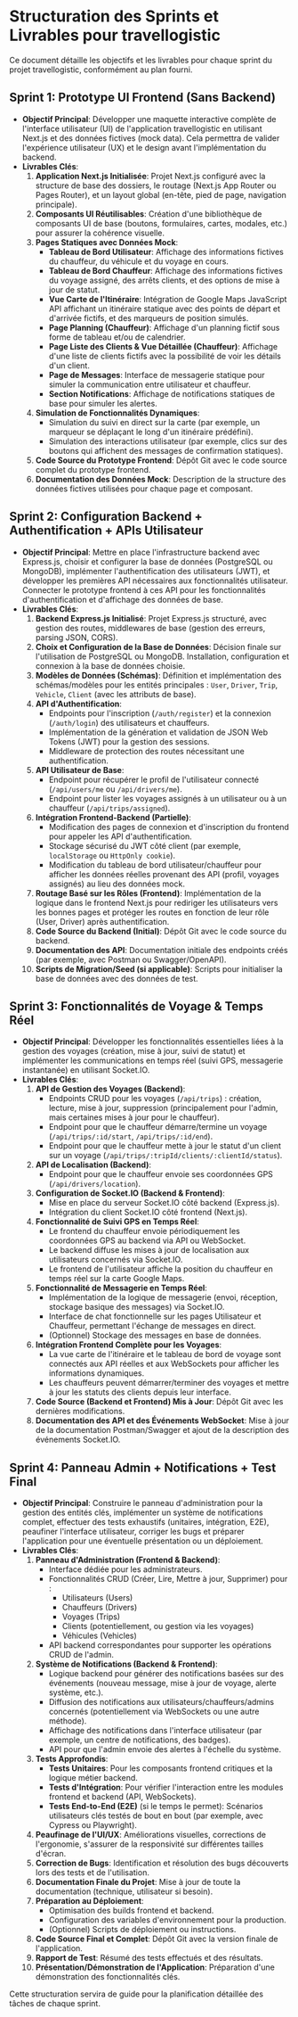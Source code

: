 # Structuration des Sprints et Livrables pour travellogistic

Ce document détaille les objectifs et les livrables pour chaque sprint du projet travellogistic, conformément au plan fourni.

## Sprint 1: Prototype UI Frontend (Sans Backend)

*   **Objectif Principal**: Développer une maquette interactive complète de l'interface utilisateur (UI) de l'application travellogistic en utilisant Next.js et des données fictives (mock data). Cela permettra de valider l'expérience utilisateur (UX) et le design avant l'implémentation du backend.
*   **Livrables Clés**:
    1.  **Application Next.js Initialisée**: Projet Next.js configuré avec la structure de base des dossiers, le routage (Next.js App Router ou Pages Router), et un layout global (en-tête, pied de page, navigation principale).
    2.  **Composants UI Réutilisables**: Création d'une bibliothèque de composants UI de base (boutons, formulaires, cartes, modales, etc.) pour assurer la cohérence visuelle.
    3.  **Pages Statiques avec Données Mock**:
        *   **Tableau de Bord Utilisateur**: Affichage des informations fictives du chauffeur, du véhicule et du voyage en cours.
        *   **Tableau de Bord Chauffeur**: Affichage des informations fictives du voyage assigné, des arrêts clients, et des options de mise à jour de statut.
        *   **Vue Carte de l'Itinéraire**: Intégration de Google Maps JavaScript API affichant un itinéraire statique avec des points de départ et d'arrivée fictifs, et des marqueurs de position simulés.
        *   **Page Planning (Chauffeur)**: Affichage d'un planning fictif sous forme de tableau et/ou de calendrier.
        *   **Page Liste des Clients & Vue Détaillée (Chauffeur)**: Affichage d'une liste de clients fictifs avec la possibilité de voir les détails d'un client.
        *   **Page de Messages**: Interface de messagerie statique pour simuler la communication entre utilisateur et chauffeur.
        *   **Section Notifications**: Affichage de notifications statiques de base pour simuler les alertes.
    4.  **Simulation de Fonctionnalités Dynamiques**:
        *   Simulation du suivi en direct sur la carte (par exemple, un marqueur se déplaçant le long d'un itinéraire prédéfini).
        *   Simulation des interactions utilisateur (par exemple, clics sur des boutons qui affichent des messages de confirmation statiques).
    5.  **Code Source du Prototype Frontend**: Dépôt Git avec le code source complet du prototype frontend.
    6.  **Documentation des Données Mock**: Description de la structure des données fictives utilisées pour chaque page et composant.

## Sprint 2: Configuration Backend + Authentification + APIs Utilisateur

*   **Objectif Principal**: Mettre en place l'infrastructure backend avec Express.js, choisir et configurer la base de données (PostgreSQL ou MongoDB), implémenter l'authentification des utilisateurs (JWT), et développer les premières API nécessaires aux fonctionnalités utilisateur. Connecter le prototype frontend à ces API pour les fonctionnalités d'authentification et d'affichage des données de base.
*   **Livrables Clés**:
    1.  **Backend Express.js Initialisé**: Projet Express.js structuré, avec gestion des routes, middlewares de base (gestion des erreurs, parsing JSON, CORS).
    2.  **Choix et Configuration de la Base de Données**: Décision finale sur l'utilisation de PostgreSQL ou MongoDB. Installation, configuration et connexion à la base de données choisie.
    3.  **Modèles de Données (Schémas)**: Définition et implémentation des schémas/modèles pour les entités principales : `User`, `Driver`, `Trip`, `Vehicle`, `Client` (avec les attributs de base).
    4.  **API d'Authentification**: 
        *   Endpoints pour l'inscription (`/auth/register`) et la connexion (`/auth/login`) des utilisateurs et chauffeurs.
        *   Implémentation de la génération et validation de JSON Web Tokens (JWT) pour la gestion des sessions.
        *   Middleware de protection des routes nécessitant une authentification.
    5.  **API Utilisateur de Base**:
        *   Endpoint pour récupérer le profil de l'utilisateur connecté (`/api/users/me` ou `/api/drivers/me`).
        *   Endpoint pour lister les voyages assignés à un utilisateur ou à un chauffeur (`/api/trips/assigned`).
    6.  **Intégration Frontend-Backend (Partielle)**:
        *   Modification des pages de connexion et d'inscription du frontend pour appeler les API d'authentification.
        *   Stockage sécurisé du JWT côté client (par exemple, `localStorage` ou `HttpOnly cookie`).
        *   Modification du tableau de bord utilisateur/chauffeur pour afficher les données réelles provenant des API (profil, voyages assignés) au lieu des données mock.
    7.  **Routage Basé sur les Rôles (Frontend)**: Implémentation de la logique dans le frontend Next.js pour rediriger les utilisateurs vers les bonnes pages et protéger les routes en fonction de leur rôle (User, Driver) après authentification.
    8.  **Code Source du Backend (Initial)**: Dépôt Git avec le code source du backend.
    9.  **Documentation des API**: Documentation initiale des endpoints créés (par exemple, avec Postman ou Swagger/OpenAPI).
    10. **Scripts de Migration/Seed (si applicable)**: Scripts pour initialiser la base de données avec des données de test.

## Sprint 3: Fonctionnalités de Voyage & Temps Réel

*   **Objectif Principal**: Développer les fonctionnalités essentielles liées à la gestion des voyages (création, mise à jour, suivi de statut) et implémenter les communications en temps réel (suivi GPS, messagerie instantanée) en utilisant Socket.IO.
*   **Livrables Clés**:
    1.  **API de Gestion des Voyages (Backend)**:
        *   Endpoints CRUD pour les voyages (`/api/trips`) : création, lecture, mise à jour, suppression (principalement pour l'admin, mais certaines mises à jour pour le chauffeur).
        *   Endpoint pour que le chauffeur démarre/termine un voyage (`/api/trips/:id/start`, `/api/trips/:id/end`).
        *   Endpoint pour que le chauffeur mette à jour le statut d'un client sur un voyage (`/api/trips/:tripId/clients/:clientId/status`).
    2.  **API de Localisation (Backend)**:
        *   Endpoint pour que le chauffeur envoie ses coordonnées GPS (`/api/drivers/location`).
    3.  **Configuration de Socket.IO (Backend & Frontend)**:
        *   Mise en place du serveur Socket.IO côté backend (Express.js).
        *   Intégration du client Socket.IO côté frontend (Next.js).
    4.  **Fonctionnalité de Suivi GPS en Temps Réel**:
        *   Le frontend du chauffeur envoie périodiquement les coordonnées GPS au backend via API ou WebSocket.
        *   Le backend diffuse les mises à jour de localisation aux utilisateurs concernés via Socket.IO.
        *   Le frontend de l'utilisateur affiche la position du chauffeur en temps réel sur la carte Google Maps.
    5.  **Fonctionnalité de Messagerie en Temps Réel**:
        *   Implémentation de la logique de messagerie (envoi, réception, stockage basique des messages) via Socket.IO.
        *   Interface de chat fonctionnelle sur les pages Utilisateur et Chauffeur, permettant l'échange de messages en direct.
        *   (Optionnel) Stockage des messages en base de données.
    6.  **Intégration Frontend Complète pour les Voyages**: 
        *   La vue carte de l'itinéraire et le tableau de bord de voyage sont connectés aux API réelles et aux WebSockets pour afficher les informations dynamiques.
        *   Les chauffeurs peuvent démarrer/terminer des voyages et mettre à jour les statuts des clients depuis leur interface.
    7.  **Code Source (Backend et Frontend) Mis à Jour**: Dépôt Git avec les dernières modifications.
    8.  **Documentation des API et des Événements WebSocket**: Mise à jour de la documentation Postman/Swagger et ajout de la description des événements Socket.IO.

## Sprint 4: Panneau Admin + Notifications + Test Final

*   **Objectif Principal**: Construire le panneau d'administration pour la gestion des entités clés, implémenter un système de notifications complet, effectuer des tests exhaustifs (unitaires, intégration, E2E), peaufiner l'interface utilisateur, corriger les bugs et préparer l'application pour une éventuelle présentation ou un déploiement.
*   **Livrables Clés**:
    1.  **Panneau d'Administration (Frontend & Backend)**:
        *   Interface dédiée pour les administrateurs.
        *   Fonctionnalités CRUD (Créer, Lire, Mettre à jour, Supprimer) pour :
            *   Utilisateurs (Users)
            *   Chauffeurs (Drivers)
            *   Voyages (Trips)
            *   Clients (potentiellement, ou gestion via les voyages)
            *   Véhicules (Vehicles)
        *   API backend correspondantes pour supporter les opérations CRUD de l'admin.
    2.  **Système de Notifications (Backend & Frontend)**:
        *   Logique backend pour générer des notifications basées sur des événements (nouveau message, mise à jour de voyage, alerte système, etc.).
        *   Diffusion des notifications aux utilisateurs/chauffeurs/admins concernés (potentiellement via WebSockets ou une autre méthode).
        *   Affichage des notifications dans l'interface utilisateur (par exemple, un centre de notifications, des badges).
        *   API pour que l'admin envoie des alertes à l'échelle du système.
    3.  **Tests Approfondis**:
        *   **Tests Unitaires**: Pour les composants frontend critiques et la logique métier backend.
        *   **Tests d'Intégration**: Pour vérifier l'interaction entre les modules frontend et backend (API, WebSockets).
        *   **Tests End-to-End (E2E)** (si le temps le permet): Scénarios utilisateurs clés testés de bout en bout (par exemple, avec Cypress ou Playwright).
    4.  **Peaufinage de l'UI/UX**: Améliorations visuelles, corrections de l'ergonomie, s'assurer de la responsivité sur différentes tailles d'écran.
    5.  **Correction de Bugs**: Identification et résolution des bugs découverts lors des tests et de l'utilisation.
    6.  **Documentation Finale du Projet**: Mise à jour de toute la documentation (technique, utilisateur si besoin).
    7.  **Préparation au Déploiement**: 
        *   Optimisation des builds frontend et backend.
        *   Configuration des variables d'environnement pour la production.
        *   (Optionnel) Scripts de déploiement ou instructions.
    8.  **Code Source Final et Complet**: Dépôt Git avec la version finale de l'application.
    9.  **Rapport de Test**: Résumé des tests effectués et des résultats.
    10. **Présentation/Démonstration de l'Application**: Préparation d'une démonstration des fonctionnalités clés.

Cette structuration servira de guide pour la planification détaillée des tâches de chaque sprint.
